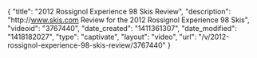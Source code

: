 {
    "title": "2012 Rossignol Experience 98 Skis Review",
    "description": "http:\/\/www.skis.com Review for the 2012 Rossignol Experience 98 Skis",
    "videoid": "3767440",
    "date_created": "1411361307",
    "date_modified": "1418182027",
    "type": "captivate",
    "layout": "video",
    "url": "\/v\/2012-rossignol-experience-98-skis-review\/3767440"
}
